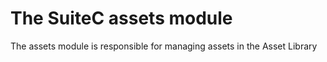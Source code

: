 # The SuiteC assets module

The assets module is responsible for managing assets in the Asset Library
